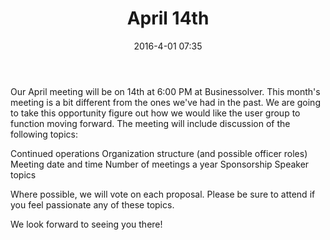 ﻿---
layout: post
title: "April 14th"
date: 2016-4-01 07:35
comments: true
categories: meeting
---
Our April meeting will be on 14th at 6:00 PM at Businessolver.  This month's meeting is a bit different from the ones we've had in the past.  We are going to take this opportunity figure out how we would like the user group to function moving forward.  The meeting will include discussion of the following topics:

Continued operations
Organization structure (and possible officer roles)
Meeting date and time
Number of meetings a year
Sponsorship
Speaker topics

Where possible, we will vote on each proposal.  Please be sure to attend if you feel passionate any of these topics. 

We look forward to seeing you there!  
